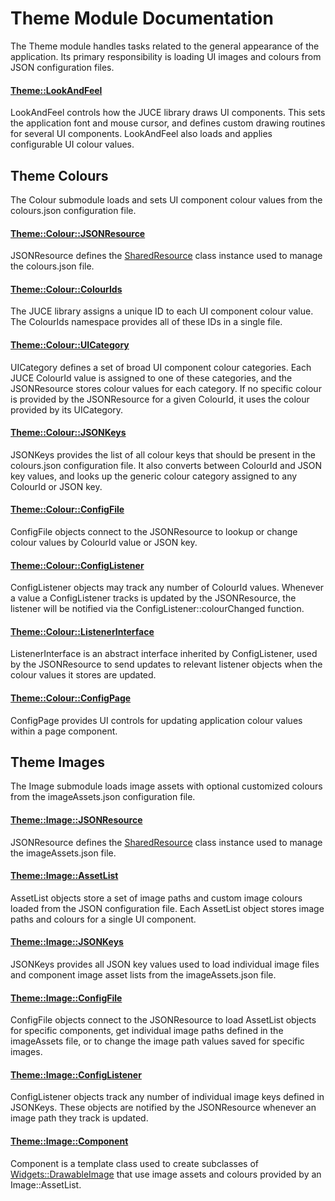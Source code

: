 # Theme Module Documentation
The Theme module handles tasks related to the general appearance of the application. Its primary responsibility is loading UI images and colours from JSON configuration files.

#### [Theme\::LookAndFeel](../../Source/GUI/Theme/Theme_LookAndFeel.h)
LookAndFeel controls how the JUCE library draws UI components. This sets the application font and mouse cursor, and defines custom drawing routines for several UI components. LookAndFeel also loads and applies configurable UI colour values.

## Theme Colours
The Colour submodule loads and sets UI component colour values from the colours.json configuration file.

#### [Theme\::Colour\::JSONResource](../../Source/GUI/Theme/Colour/Theme_Colour_JSONResource.h)
JSONResource defines the [SharedResource](./SharedResource.md) class instance used to manage the colours.json file.

#### [Theme\::Colour\::ColourIds](../../Source/GUI/Theme/Colour/Theme_Colour_ColourIds.h)
The JUCE library assigns a unique ID to each UI component colour value. The ColourIds namespace provides all of these IDs in a single file.

#### [Theme\::Colour\::UICategory](../../Source/GUI/Theme/Colour/Theme_Colour_UICategory.h)
UICategory defines a set of broad UI component colour categories. Each JUCE ColourId value is assigned to one of these categories, and the JSONResource stores colour values for each category. If no specific colour is provided by the JSONResource for a given ColourId, it uses the colour provided by its UICategory.

#### [Theme\::Colour\::JSONKeys](../../Source/GUI/Theme/Colour/Theme_Colour_JSONKeys.h)
JSONKeys provides the list of all colour keys that should be present in the colours.json configuration file. It also converts between ColourId and JSON key values, and looks up the generic colour category assigned to any ColourId or JSON key.

#### [Theme\::Colour\::ConfigFile](../../Source/GUI/Theme/Colour/Theme_Colour_ConfigFile.h)
ConfigFile objects connect to the JSONResource to lookup or change colour values by ColourId value or JSON key.

#### [Theme\::Colour\::ConfigListener](../../Source/GUI/Theme/Colour/Theme_Colour_ConfigListener.h)
ConfigListener objects may track any number of ColourId values. Whenever a value a ConfigListener tracks is updated by the JSONResource, the listener will be notified via the ConfigListener\::colourChanged function.

#### [Theme\::Colour\::ListenerInterface](../../Source/GUI/Theme/Colour/Theme_Colour_ListenerInterface.h)
ListenerInterface is an abstract interface inherited by ConfigListener, used by the JSONResource to send updates to relevant listener objects when the colour values it stores are updated.

#### [Theme\::Colour\::ConfigPage](../../Source/GUI/Theme/Colour/Theme_Colour_ConfigPage.h)
ConfigPage provides UI controls for updating application colour values within a page component.

## Theme Images
The Image submodule loads image assets with optional customized colours from the imageAssets.json configuration file.

#### [Theme\::Image\::JSONResource](../../Source/GUI/Theme/Image/Theme_Image_JSONResource.h)
JSONResource defines the [SharedResource](./SharedResource.md) class instance used to manage the imageAssets.json file.

#### [Theme\::Image\::AssetList](../../Source/GUI/Theme/Image/Theme_Image_AssetList.h)
AssetList objects store a set of image paths and custom image colours loaded from the JSON configuration file. Each AssetList object stores image paths and colours for a single UI component.

#### [Theme\::Image\::JSONKeys](../../Source/GUI/Theme/Image/Theme_Image_JSONKeys.h)
JSONKeys provides all JSON key values used to load individual image files and component image asset lists from the imageAssets.json file.

#### [Theme\::Image\::ConfigFile](../../Source/GUI/Theme/Image/Theme_Image_ConfigFile.h)
ConfigFile objects connect to the JSONResource to load AssetList objects for specific components, get individual image paths defined in the imageAssets file, or to change the image path values saved for specific images.

#### [Theme\::Image\::ConfigListener](../../Source/GUI/Theme/Image/Theme_Image_ConfigListener.h)
ConfigListener objects track any number of individual image keys defined in JSONKeys. These objects are notified by the JSONResource whenever an image path they track is updated.

#### [Theme\::Image\::Component](../../Source/GUI/Theme/Image/Theme_Image_Component.h)
Component is a template class used to create subclasses of [Widgets\::DrawableImage](../../Source/GUI/Widgets/Widgets_DrawableImage.h) that use image assets and colours provided by an Image\::AssetList.
